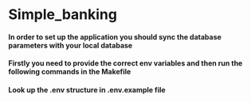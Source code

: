 # Simple_banking
#### In order to set up the application you should sync the database parameters with your local database
#### Firstly you need to provide the correct env variables and then run the following commands in the Makefile

#### Look up the .env structure in .env.example file